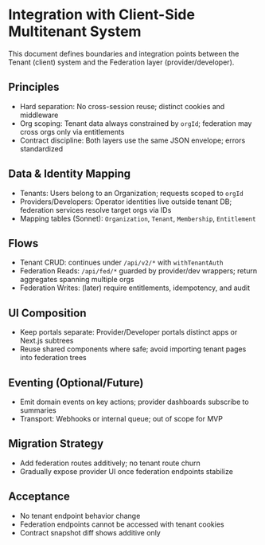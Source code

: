 # Integration with Client-Side Multitenant System

This document defines boundaries and integration points between the Tenant (client) system and the Federation layer (provider/developer).

## Principles
- Hard separation: No cross-session reuse; distinct cookies and middleware
- Org scoping: Tenant data always constrained by `orgId`; federation may cross orgs only via entitlements
- Contract discipline: Both layers use the same JSON envelope; errors standardized

## Data & Identity Mapping
- Tenants: Users belong to an Organization; requests scoped to `orgId`
- Providers/Developers: Operator identities live outside tenant DB; federation services resolve target orgs via IDs
- Mapping tables (Sonnet): `Organization`, `Tenant`, `Membership`, `Entitlement`

## Flows
- Tenant CRUD: continues under `/api/v2/*` with `withTenantAuth`
- Federation Reads: `/api/fed/*` guarded by provider/dev wrappers; return aggregates spanning multiple orgs
- Federation Writes: (later) require entitlements, idempotency, and audit

## UI Composition
- Keep portals separate: Provider/Developer portals distinct apps or Next.js subtrees
- Reuse shared components where safe; avoid importing tenant pages into federation trees

## Eventing (Optional/Future)
- Emit domain events on key actions; provider dashboards subscribe to summaries
- Transport: Webhooks or internal queue; out of scope for MVP

## Migration Strategy
- Add federation routes additively; no tenant route churn
- Gradually expose provider UI once federation endpoints stabilize

## Acceptance
- No tenant endpoint behavior change
- Federation endpoints cannot be accessed with tenant cookies
- Contract snapshot diff shows additive only


